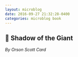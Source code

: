```yaml
---
layout: microblog
date: 2016-09-27 21:32:28-0400
categories: microblog book
---
```

## 📖 Shadow of the Giant
*By Orson Scott Card*